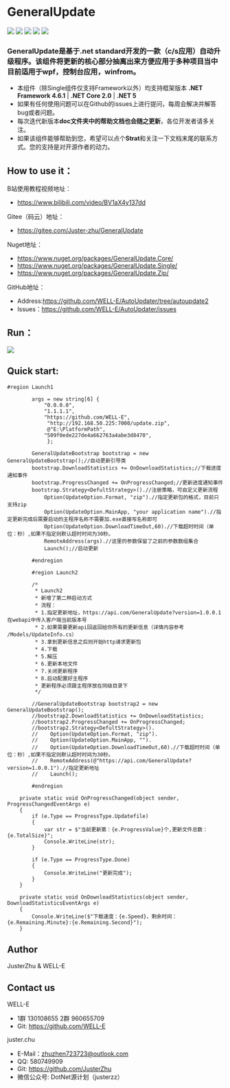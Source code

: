 # GeneralUpdate #
![](https://img.shields.io/badge/GeneralUpdate.Core-3.2.1-green)
![](https://img.shields.io/badge/GeneralUpdate.Single-1.0.0-green)
![](https://img.shields.io/badge/GeneralUpdate.Zip-1.0.0-green)
![](https://img.shields.io/github/license/WELL-E/AutoUpdater?color=blue)
![](https://img.shields.io/github/stars/WELL-E/AutoUpdater?color=blue)

### GeneralUpdate是基于.net standard开发的一款（c/s应用）自动升级程序。该组件将更新的核心部分抽离出来方便应用于多种项目当中目前适用于wpf，控制台应用，winfrom。 ###

- 本组件（除Single组件仅支持Framework以外）均支持框架版本 **.NET Framework 4.6.1** | **.NET Core 2.0** | **.NET 5**
- 如果有任何使用问题可以在Github的issues上进行提问，每周会解决并解答bug或者问题。
- 每次迭代新版本**doc文件夹中的帮助文档也会随之更新**，各位开发者请多关注。
- 如果该组件能够帮助到您，希望可以点个**Strat**和关注一下文档末尾的联系方式。您的支持是对开源作者的动力。



## How to use it： ##

B站使用教程视频地址：

- https://www.bilibili.com/video/BV1aX4y137dd


Gitee（码云）地址：

- https://gitee.com/Juster-zhu/GeneralUpdate

Nuget地址：

- https://www.nuget.org/packages/GeneralUpdate.Core/
- https://www.nuget.org/packages/GeneralUpdate.Single/
- https://www.nuget.org/packages/GeneralUpdate.Zip/


GitHub地址：
 
- Address:https://github.com/WELL-E/AutoUpdater/tree/autoupdate2
- Issues：https://github.com/WELL-E/AutoUpdater/issues


## Run： ##
![](https://img2020.cnblogs.com/blog/1214710/202005/1214710-20200503171309275-1921529733.png)


## Quick start: ##

    #region Launch1

            args = new string[6] {
                "0.0.0.0",
                "1.1.1.1",
                "https://github.com/WELL-E",
                 "http://192.168.50.225:7000/update.zip",
                 @"E:\PlatformPath",
                "509f0ede227de4a662763a4abe3d8470",
                 };

            GeneralUpdateBootstrap bootstrap = new GeneralUpdateBootstrap();//自动更新引导类
            bootstrap.DownloadStatistics += OnDownloadStatistics;//下载进度通知事件
            bootstrap.ProgressChanged += OnProgressChanged;//更新进度通知事件
            bootstrap.Strategy<DefultStrategy>().//注册策略，可自定义更新流程
                Option(UpdateOption.Format, "zip").//指定更新包的格式，目前只支持zip
                Option(UpdateOption.MainApp, "your application name").//指定更新完成后需要启动的主程序名称不需要加.exe直接写名称即可
                Option(UpdateOption.DownloadTimeOut,60).//下载超时时间（单位：秒）,如果不指定则默认超时时间为30秒。
                RemoteAddress(args).//这里的参数保留了之前的参数数组集合
                Launch();//启动更新

            #endregion

            #region Launch2

            /*
             * Launch2
             * 新增了第二种启动方式
             * 流程：
             * 1.指定更新地址，https://api.com/GeneralUpdate?version=1.0.0.1 在webapi中传入客户端当前版本号
             * 2.如果需要更新api回返回给你所有的更新信息（详情内容参考 /Models/UpdateInfo.cs）
             * 3.拿到更新信息之后则开始http请求更新包
             * 4.下载
             * 5.解压
             * 6.更新本地文件
             * 7.关闭更新程序
             * 8.启动配置好主程序
             * 更新程序必须跟主程序放在同级目录下
             */

            //GeneralUpdateBootstrap bootstrap2 = new GeneralUpdateBootstrap();
            //bootstrap2.DownloadStatistics += OnDownloadStatistics;
            //bootstrap2.ProgressChanged += OnProgressChanged;
            //bootstrap2.Strategy<DefultStrategy>().
            //    Option(UpdateOption.Format, "zip").
            //    Option(UpdateOption.MainApp, "").
			//	  Option(UpdateOption.DownloadTimeOut,60).//下载超时时间（单位：秒）,如果不指定则默认超时时间为30秒。
            //    RemoteAddress(@"https://api.com/GeneralUpdate?version=1.0.0.1").//指定更新地址
            //    Launch();

            #endregion

        private static void OnProgressChanged(object sender, ProgressChangedEventArgs e)
        {
            if (e.Type == ProgressType.Updatefile)
            {
                var str = $"当前更新第：{e.ProgressValue}个,更新文件总数：{e.TotalSize}";
                Console.WriteLine(str);
            }

            if (e.Type == ProgressType.Done)
            {
                Console.WriteLine("更新完成");
            }
        }

        private static void OnDownloadStatistics(object sender, DownloadStatisticsEventArgs e)
        {
            Console.WriteLine($"下载速度：{e.Speed}，剩余时间：{e.Remaining.Minute}:{e.Remaining.Second}");
        }

## Author ##
JusterZhu & WELL-E

## Contact us ##

WELL-E

- 1群 130108655 2群 960655709
- Git: https://github.com/WELL-E

juster.chu

- E-Mail：zhuzhen723723@outlook.com
- QQ: 580749909
- Git: https://github.com/JusterZhu
- 微信公众号: DotNet源计划（justerzz）
